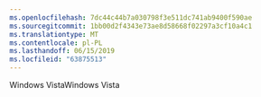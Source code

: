 ```yaml
---
ms.openlocfilehash: 7dc44c44b7a030798f3e511dc741ab9400f590ae
ms.sourcegitcommit: 1bb00d2f4343e73ae8d58668f02297a3cf10a4c1
ms.translationtype: MT
ms.contentlocale: pl-PL
ms.lasthandoff: 06/15/2019
ms.locfileid: "63875513"
---
```

<span data-ttu-id="b7d1f-101">Windows Vista</span><span class="sxs-lookup"><span data-stu-id="b7d1f-101">Windows Vista</span></span>